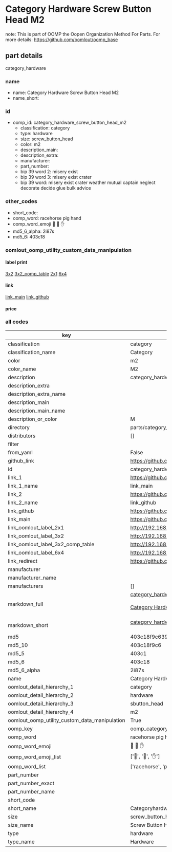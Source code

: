 # Category Hardware Screw Button Head M2  

note: This is part of OOMP the Oopen Organization Method For Parts. For more details: https://github.com/oomlout/oomp_base

##  part details
  



category_hardware



### name
* name: Category Hardware Screw Button Head M2
* name_short: 
### id
* oomp_id: category_hardware_screw_button_head_m2
  * classification: category
  * type: hardware
  * size: screw_button_head
  * color: m2
  * description_main: 
  * description_extra: 
  * manufacturer: 
  * part_number: 
  * bip 39 word 2: misery exist
  * bip 39 word 3: misery exist crater
  * bip 39 word: misery exist crater weather mutual captain neglect decorate decide glue bulk advice

### other_codes
* short_code: 
* oomp_word: racehorse pig hand
* oomp_word_emoji :racehorse: :pig: :hand:
* md5_6_alpha: 2i87s
* md5_6: 403c18






### oomlout_oomp_utility_custom_data_manipulation
#### label print
[3x2](http://192.168.1.245:1112/?label=oomp%202i87s)
[3x2_oomp_table](http://192.168.1.108:1112/?label=oomp%202i87s)
[2x1](http://192.168.1.242:1112/?label=oomp%202i87s)
[6x4](http://192.168.1.55:1112/?label=oomp%202i87s)    

#### link

[link_main](https://github.com/oomlout/oomlout_oomp_version_1_messy/tree/main/parts/category_hardware_screw_button_head_m2) [link_github](https://github.com/oomlout/oomlout_oomp_version_1_messy/tree/main/parts/category_hardware_screw_button_head_m2)                             

#### price







### all codes 
| key | value |  
| --- | --- |  
| classification | category |  
| classification_name | Category |  
| color | m2 |  
| color_name | M2 |  
| description | category_hardware |  
| description_extra |  |  
| description_extra_name |  |  
| description_main |  |  
| description_main_name |  |  
| description_or_color | M  |  
| directory | parts/category_hardware_screw_button_head_m2 |  
| distributors | [] |  
| filter |  |  
| from_yaml | False |  
| github_link | https://github.com/oomlout/oomlout_oomp_part_src/tree/main/parts/category_hardware_screw_button_head_m2 |  
| id | category_hardware_screw_button_head_m2 |  
| link_1 | https://github.com/oomlout/oomlout_oomp_version_1_messy/tree/main/parts/category_hardware_screw_button_head_m2 |  
| link_1_name | link_main |  
| link_2 | https://github.com/oomlout/oomlout_oomp_version_1_messy/tree/main/parts/category_hardware_screw_button_head_m2 |  
| link_2_name | link_github |  
| link_github | https://github.com/oomlout/oomlout_oomp_version_1_messy/tree/main/parts/category_hardware_screw_button_head_m2 |  
| link_main | https://github.com/oomlout/oomlout_oomp_version_1_messy/tree/main/parts/category_hardware_screw_button_head_m2 |  
| link_oomlout_label_2x1 | http://192.168.1.242:1112/?label=oomp%202i87s |  
| link_oomlout_label_3x2 | http://192.168.1.245:1112/?label=oomp%202i87s |  
| link_oomlout_label_3x2_oomp_table | http://192.168.1.108:1112/?label=oomp%202i87s |  
| link_oomlout_label_6x4 | http://192.168.1.55:1112/?label=oomp%202i87s |  
| link_redirect | https://github.com/oomlout/oomlout_oomp_version_1_messy/tree/main/parts/category_hardware_screw_button_head_m2 |  
| manufacturer |  |  
| manufacturer_name |  |  
| manufacturers | [] |  
| markdown_full | [category_hardware_screw_button_head_m2](none)<br>[](none)<br>[Category Hardware Screw Button Head M2](none)<br><br> |  
| markdown_short | [category_hardware_screw_button_head_m2](none)<br><br> |  
| md5 | 403c18f9c639128088c91f8a6513f46d |  
| md5_10 | 403c18f9c6 |  
| md5_5 | 403c1 |  
| md5_6 | 403c18 |  
| md5_6_alpha | 2i87s |  
| name | Category Hardware Screw Button Head M2 |  
| oomlout_detail_hierarchy_1 | category |  
| oomlout_detail_hierarchy_2 | hardware |  
| oomlout_detail_hierarchy_3 | sbutton_head |  
| oomlout_detail_hierarchy_4 | m2 |  
| oomlout_oomp_utility_custom_data_manipulation | True |  
| oomp_key | oomp_category_hardware_screw_button_head_m2 |  
| oomp_word | racehorse pig hand |  
| oomp_word_emoji | :racehorse: :pig: :hand: |  
| oomp_word_emoji_list | [':racehorse:', ':pig:', ':hand:'] |  
| oomp_word_list | ['racehorse', 'pig', 'hand'] |  
| part_number |  |  
| part_number_exact |  |  
| part_number_name |  |  
| short_code |  |  
| short_name | Categoryhardware |  
| size | screw_button_head |  
| size_name | Screw Button Head |  
| type | hardware |  
| type_name | Hardware |  
